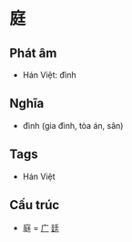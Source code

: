 # 庭

## Phát âm
* Hán Việt: đình

## Nghĩa
* đình (gia đình, tòa án, sân)

## Tags
* Hán Việt

## Cấu trúc
* 庭 = [广](广.md) [廷](廷.md)

<script>window.HANZI_FIELD='庭';</script>